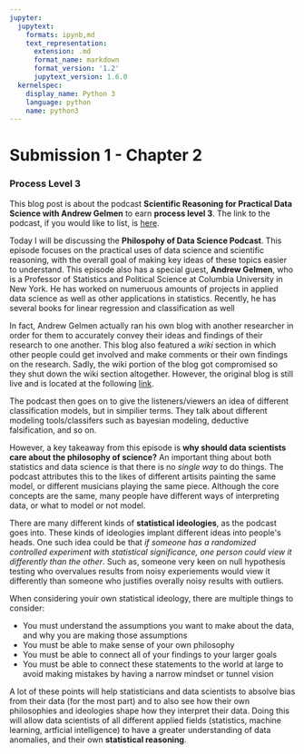 ```yaml
---
jupyter:
  jupytext:
    formats: ipynb,md
    text_representation:
      extension: .md
      format_name: markdown
      format_version: '1.2'
      jupytext_version: 1.6.0
  kernelspec:
    display_name: Python 3
    language: python
    name: python3
---
```


# Submission 1 - Chapter 2


### Process Level 3
This blog post is about the podcast **Scientific Reasoning for Practical Data Science with Andrew Gelmen** to earn **process level 3**. The link to the podcast, if you would like to list, is [here](https://www.youtube.com/watch?v=R6mq5Esjzfw).


Today I will be discussing the **Philospohy of Data Science Podcast**. This episode focuses on the practical uses of data science and scientific reasoning, with the overall goal of making key ideas of these topics easier to understand. This episode also has a special guest, **Andrew Gelmen**, who is a Professor of Statistics and Political Science at Columbia University in New York. He has worked on numeruous amounts of projects in applied data science as well as other applications in statistics. Recently, he has several books for linear regression and classification as well


In fact, Andrew Gelmen actually ran his own blog with another researcher in order for them to accurately convey their ideas and findings of their research to one another. This blog also featured a *wiki* section in which other people could get involved and make comments or their own findings on the research. Sadly, the wiki portion of the blog got compromised so they shut down the wiki section altogether. However, the original blog is still live and is located at the following [link](https://statmodeling.stat.columbia.edu/).


The podcast then goes on to give the listeners/viewers an idea of different classification models, but in simpilier terms. They talk about different modeling tools/classifers such as bayesian modeling, deductive falsification, and so on.


However, a key takeaway from this episode is **why should data scientists care about the philosophy of science?** An important thing about both statistics and data science is that there is no *single way* to do things. The podcast attributes this to the likes of different artisits painting the same model, or different musicians playing the same piece. Although the core concepts are the same, many people have different ways of interpreting data, or what to model or not model.


There are many different kinds of **statistical ideologies**, as the podcast goes into. These kinds of ideologies implant different ideas into people's heads. One such idea could be that *if someone has a randomized controlled experiment with statistical significance, one person could view it differently than the other*. Such as, someone very keen on null hypothesis testing who overvalues results from noisy experiements would view it differently than someone who justifies overally noisy results with outliers.


When considering youir own statistical ideology, there are multiple things to consider:
* You must understand the assumptions you want to make about the data, and why you are making those assumptions
* You must be able to make sense of your own philosophy
* You must be able to connect all of your findings to your larger goals
* You must be able to connect these statements to the world at large to avoid making mistakes by having a narrow mindset or tunnel vision


A lot of these points will help statisticians and data scientists to absolve bias from their data (for the most part) and to also see how their own philosophies and ideologies shape how they interpret their data. Doing this will allow data scientists of all different applied fields (statistics, machine learning, artficial intelligence) to have a greater understanding of data anomalies, and their own **statistical reasoning**.
